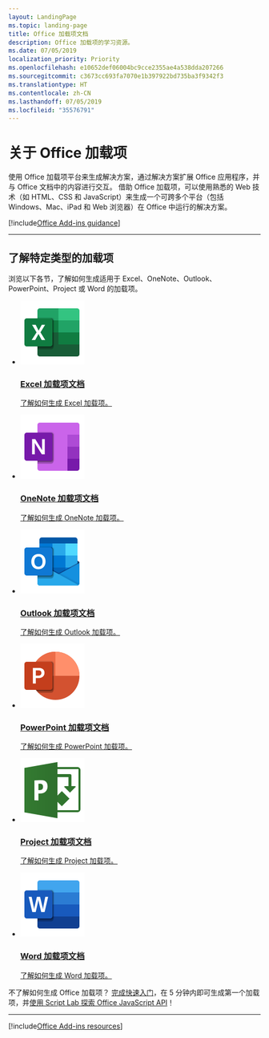 ```yaml
---
layout: LandingPage
ms.topic: landing-page
title: Office 加载项文档
description: Office 加载项的学习资源。
ms.date: 07/05/2019
localization_priority: Priority
ms.openlocfilehash: e10652def06004bc9cce2355ae4a538dda207266
ms.sourcegitcommit: c3673cc693fa7070e1b397922bd735ba3f9342f3
ms.translationtype: HT
ms.contentlocale: zh-CN
ms.lasthandoff: 07/05/2019
ms.locfileid: "35576791"
---
```

# <a name="about-office-add-ins"></a>关于 Office 加载项

<p>使用 Office 加载项平台来生成解决方案，通过解决方案扩展 Office 应用程序，并与 Office 文档中的内容进行交互。 借助 Office 加载项，可以使用熟悉的 Web 技术（如 HTML、CSS 和 JavaScript）来生成一个可跨多个平台（包括 Windows、Mac、iPad 和 Web 浏览器）在 Office 中运行的解决方案。</p>

[!include[Office Add-ins guidance](../includes/landing-page-office-addins-guidance.md)]

---

<h2>了解特定类型的加载项</h2>

<p>浏览以下各节，了解如何生成适用于 Excel、OneNote、Outlook、PowerPoint、Project 或 Word 的加载项。</p>

<ul class="panelContent cardsF cols cols3">
    <li>
        <a href="../excel/index.md">
        <div class="cardSize">
            <div class="cardPadding">
                <div class="card">
                    <div class="cardImageOuter">
                        <div class="cardImage">
                            <img src="../images/index/logo-excel.svg" alt="Excel add-ins documentation" />
                        </div>
                    </div>
                    <div class="cardText">
                        <h3>Excel 加载项文档</h3>
                        <p>了解如何生成 Excel 加载项。</p>
                    </div>
                </div>
            </div>
        </div>
        </a>
    </li>
    <li>
        <a href="../onenote/index.md">
        <div class="cardSize">
            <div class="cardPadding">
                <div class="card">
                    <div class="cardImageOuter">
                        <div class="cardImage">
                            <img src="../images/index/logo-onenote.svg" alt="OneNote add-ins documentation" />
                        </div>
                    </div>
                    <div class="cardText">
                        <h3>OneNote 加载项文档</h3>
                        <p>了解如何生成 OneNote 加载项。</p>
                    </div>
                </div>
            </div>
        </div>
        </a>
    </li>
    <li>
        <a href="../outlook/index.md">
        <div class="cardSize">
            <div class="cardPadding">
                <div class="card">
                    <div class="cardImageOuter">
                        <div class="cardImage">
                            <img src="../images/index/logo-outlook.svg" alt="Outlook add-ins documentation" />
                        </div>
                    </div>
                    <div class="cardText">
                        <h3>Outlook 加载项文档</h3>
                        <p>了解如何生成 Outlook 加载项。</p>
                    </div>
                </div>
            </div>
        </div>
        </a>
    </li>
    <li>
        <a href="../powerpoint/index.md">
        <div class="cardSize">
            <div class="cardPadding">
                <div class="card">
                    <div class="cardImageOuter">
                        <div class="cardImage">
                            <img src="../images/index/logo-powerpoint.svg" alt="PowerPoint add-ins documentation" />
                        </div>
                    </div>
                    <div class="cardText">
                        <h3>PowerPoint 加载项文档</h3>
                        <p>了解如何生成 PowerPoint 加载项。</p>
                    </div>
                </div>
            </div>
        </div>
        </a>
    </li>
    <li>
        <a href="../project/index.md">
        <div class="cardSize">
            <div class="cardPadding">
                <div class="card">
                    <div class="cardImageOuter">
                        <div class="cardImage">
                            <img src="../images/index/logo-project-server.svg" alt="Project add-ins documentation" />
                        </div>
                    </div>
                    <div class="cardText">
                        <h3>Project 加载项文档</h3>
                        <p>了解如何生成 Project 加载项。</p>
                    </div>
                </div>
            </div>
        </div>
        </a>
    </li>
    <li>
        <a href="../word/index.md">
        <div class="cardSize">
            <div class="cardPadding">
                <div class="card">
                    <div class="cardImageOuter">
                        <div class="cardImage">
                            <img src="../images/index/logo-word.svg" alt="Word add-ins documentation" />
                        </div>
                    </div>
                    <div class="cardText">
                        <h3>Word 加载项文档</h3>
                        <p>了解如何生成 Word 加载项。</p>
                    </div>
                </div>
            </div>
        </div>
        </a>
    </li>
</ul>

<p>不了解如何生成 Office 加载项？ <a href="../index.md">完成快速入门</a>，在 5 分钟内即可生成第一个加载项，并<a href="explore-with-script-lab.md">使用 Script Lab 探索 Office JavaScript API</a>！</p>

---

[!include[Office Add-ins resources](../includes/landing-page-resources.md)]
